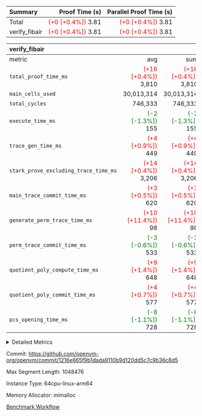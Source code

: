 | Summary | Proof Time (s) | Parallel Proof Time (s) |
|:---|---:|---:|
| Total | <span style='color: red'>(+0 [+0.4%])</span> 3.81 | <span style='color: red'>(+0 [+0.4%])</span> 3.81 |
| verify_fibair | <span style='color: red'>(+0 [+0.4%])</span> 3.81 | <span style='color: red'>(+0 [+0.4%])</span> 3.81 |


| verify_fibair |||||
|:---|---:|---:|---:|---:|
|metric|avg|sum|max|min|
| `total_proof_time_ms ` | <span style='color: red'>(+16 [+0.4%])</span> 3,810 | <span style='color: red'>(+16 [+0.4%])</span> 3,810 | <span style='color: red'>(+16 [+0.4%])</span> 3,810 | <span style='color: red'>(+16 [+0.4%])</span> 3,810 |
| `main_cells_used     ` |  30,013,314 |  30,013,314 |  30,013,314 |  30,013,314 |
| `total_cycles        ` |  746,333 |  746,333 |  746,333 |  746,333 |
| `execute_time_ms     ` | <span style='color: green'>(-2 [-1.3%])</span> 155 | <span style='color: green'>(-2 [-1.3%])</span> 155 | <span style='color: green'>(-2 [-1.3%])</span> 155 | <span style='color: green'>(-2 [-1.3%])</span> 155 |
| `trace_gen_time_ms   ` | <span style='color: red'>(+4 [+0.9%])</span> 449 | <span style='color: red'>(+4 [+0.9%])</span> 449 | <span style='color: red'>(+4 [+0.9%])</span> 449 | <span style='color: red'>(+4 [+0.9%])</span> 449 |
| `stark_prove_excluding_trace_time_ms` | <span style='color: red'>(+14 [+0.4%])</span> 3,206 | <span style='color: red'>(+14 [+0.4%])</span> 3,206 | <span style='color: red'>(+14 [+0.4%])</span> 3,206 | <span style='color: red'>(+14 [+0.4%])</span> 3,206 |
| `main_trace_commit_time_ms` | <span style='color: red'>(+3 [+0.5%])</span> 620 | <span style='color: red'>(+3 [+0.5%])</span> 620 | <span style='color: red'>(+3 [+0.5%])</span> 620 | <span style='color: red'>(+3 [+0.5%])</span> 620 |
| `generate_perm_trace_time_ms` | <span style='color: red'>(+10 [+11.4%])</span> 98 | <span style='color: red'>(+10 [+11.4%])</span> 98 | <span style='color: red'>(+10 [+11.4%])</span> 98 | <span style='color: red'>(+10 [+11.4%])</span> 98 |
| `perm_trace_commit_time_ms` | <span style='color: green'>(-3 [-0.6%])</span> 533 | <span style='color: green'>(-3 [-0.6%])</span> 533 | <span style='color: green'>(-3 [-0.6%])</span> 533 | <span style='color: green'>(-3 [-0.6%])</span> 533 |
| `quotient_poly_compute_time_ms` | <span style='color: red'>(+9 [+1.4%])</span> 648 | <span style='color: red'>(+9 [+1.4%])</span> 648 | <span style='color: red'>(+9 [+1.4%])</span> 648 | <span style='color: red'>(+9 [+1.4%])</span> 648 |
| `quotient_poly_commit_time_ms` | <span style='color: red'>(+4 [+0.7%])</span> 577 | <span style='color: red'>(+4 [+0.7%])</span> 577 | <span style='color: red'>(+4 [+0.7%])</span> 577 | <span style='color: red'>(+4 [+0.7%])</span> 577 |
| `pcs_opening_time_ms ` | <span style='color: green'>(-8 [-1.1%])</span> 728 | <span style='color: green'>(-8 [-1.1%])</span> 728 | <span style='color: green'>(-8 [-1.1%])</span> 728 | <span style='color: green'>(-8 [-1.1%])</span> 728 |



<details>
<summary>Detailed Metrics</summary>

|  | verify_program_compile_ms | total_cells | stark_prove_excluding_trace_time_ms | quotient_poly_compute_time_ms | quotient_poly_commit_time_ms | perm_trace_commit_time_ms | pcs_opening_time_ms | main_trace_commit_time_ms |
| --- | --- | --- | --- | --- | --- | --- | --- |
|  | 3 | 65,536 | 66 | 3 | 13 | 0 | 32 | 17 | 

| air_name | rows | quotient_deg | main_cols | interactions | constraints | cells |
| --- | --- | --- | --- | --- | --- | --- |
| AccessAdapterAir<2> |  | 4 |  | 5 | 12 |  | 
| AccessAdapterAir<4> |  | 4 |  | 5 | 12 |  | 
| AccessAdapterAir<8> |  | 4 |  | 5 | 12 |  | 
| FibonacciAir | 32,768 | 1 | 2 |  | 5 | 65,536 | 
| FriReducedOpeningAir |  | 4 |  | 35 | 59 |  | 
| NativePoseidon2Air<BabyBearParameters>, 1> |  | 4 |  | 31 | 302 |  | 
| PhantomAir |  | 4 |  | 3 | 4 |  | 
| ProgramAir |  | 1 |  | 1 | 4 |  | 
| VariableRangeCheckerAir |  | 1 |  | 1 | 4 |  | 
| VmAirWrapper<BranchNativeAdapterAir, BranchEqualCoreAir<1> |  | 2 |  | 11 | 23 |  | 
| VmAirWrapper<JalNativeAdapterAir, JalCoreAir> |  | 4 |  | 7 | 6 |  | 
| VmAirWrapper<NativeAdapterAir<2, 0>, PublicValuesCoreAir> |  | 4 |  | 11 | 22 |  | 
| VmAirWrapper<NativeAdapterAir<2, 1>, FieldArithmeticCoreAir> |  | 4 |  | 15 | 23 |  | 
| VmAirWrapper<NativeLoadStoreAdapterAir<1>, NativeLoadStoreCoreAir<1> |  | 4 |  | 19 | 31 |  | 
| VmAirWrapper<NativeVectorizedAdapterAir<4>, FieldExtensionCoreAir> |  | 4 |  | 15 | 23 |  | 
| VmConnectorAir |  | 4 |  | 3 | 8 |  | 
| VolatileBoundaryAir |  | 4 |  | 4 | 16 |  | 

| group | trace_gen_time_ms | total_proof_time_ms | total_cycles | total_cells | stark_prove_excluding_trace_time_ms | quotient_poly_compute_time_ms | quotient_poly_commit_time_ms | perm_trace_commit_time_ms | pcs_opening_time_ms | main_trace_commit_time_ms | main_cells_used | generate_perm_trace_time_ms | execute_time_ms |
| --- | --- | --- | --- | --- | --- | --- | --- | --- | --- | --- | --- | --- | --- |
| verify_fibair | 449 | 3,810 | 746,333 | 89,839,640 | 3,206 | 648 | 577 | 533 | 728 | 620 | 30,013,314 | 98 | 155 | 

| group | air_name | rows | prep_cols | perm_cols | main_cols | cells |
| --- | --- | --- | --- | --- | --- | --- |
| verify_fibair | AccessAdapterAir<2> | 131,072 |  | 16 | 11 | 3,538,944 | 
| verify_fibair | AccessAdapterAir<4> | 65,536 |  | 16 | 13 | 1,900,544 | 
| verify_fibair | AccessAdapterAir<8> | 32,768 |  | 16 | 17 | 1,081,344 | 
| verify_fibair | FriReducedOpeningAir | 512 |  | 76 | 64 | 71,680 | 
| verify_fibair | NativePoseidon2Air<BabyBearParameters>, 1> | 8,192 |  | 36 | 348 | 3,145,728 | 
| verify_fibair | PhantomAir | 16,384 |  | 8 | 6 | 229,376 | 
| verify_fibair | ProgramAir | 8,192 |  | 8 | 10 | 147,456 | 
| verify_fibair | VariableRangeCheckerAir | 262,144 | 2 | 8 | 1 | 2,359,296 | 
| verify_fibair | VmAirWrapper<BranchNativeAdapterAir, BranchEqualCoreAir<1> | 262,144 |  | 28 | 23 | 13,369,344 | 
| verify_fibair | VmAirWrapper<JalNativeAdapterAir, JalCoreAir> | 32,768 |  | 12 | 10 | 720,896 | 
| verify_fibair | VmAirWrapper<NativeAdapterAir<2, 1>, FieldArithmeticCoreAir> | 524,288 |  | 20 | 30 | 26,214,400 | 
| verify_fibair | VmAirWrapper<NativeLoadStoreAdapterAir<1>, NativeLoadStoreCoreAir<1> | 524,288 |  | 24 | 41 | 34,078,720 | 
| verify_fibair | VmAirWrapper<NativeVectorizedAdapterAir<4>, FieldExtensionCoreAir> | 8,192 |  | 20 | 40 | 491,520 | 
| verify_fibair | VmConnectorAir | 2 | 1 | 8 | 4 | 24 | 
| verify_fibair | VolatileBoundaryAir | 131,072 |  | 8 | 11 | 2,490,368 | 

</details>


Commit: https://github.com/openvm-org/openvm/commit/1216e665f9b1dada9110b9d120dd5c7c9b36c8d5

Max Segment Length: 1048476

Instance Type: 64cpu-linux-arm64

Memory Allocator: mimalloc

[Benchmark Workflow](https://github.com/openvm-org/openvm/actions/runs/12699681200)
